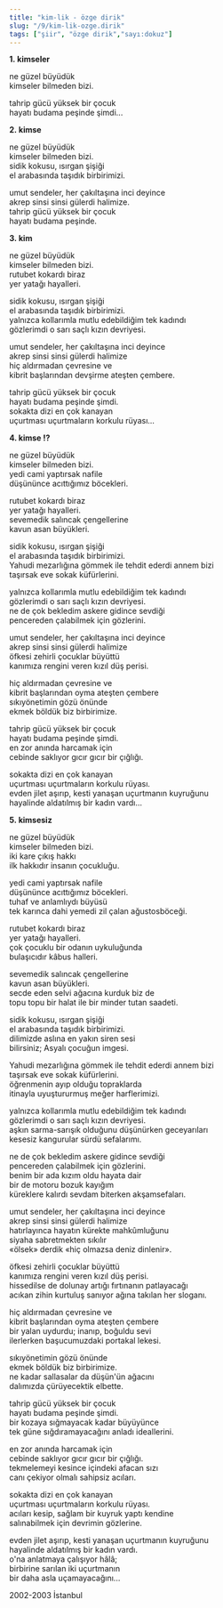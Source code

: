```yaml
---
title: "kim-lik - özge dirik"
slug: "/9/kim-lik-ozge.dirik"
tags: ["şiir", "özge dirik","sayı:dokuz"]
---
```


**1. kimseler**

ne güzel büyüdük\
kimseler bilmeden bizi.

tahrip gücü yüksek bir çocuk\
hayatı budama peşinde şimdi...

**2. kimse**

ne güzel büyüdük\
kimseler bilmeden bizi.\
sidik kokusu, ısırgan şişiği\
el arabasında taşıdık birbirimizi.

umut sendeler, her çakıltaşına inci deyince\
akrep sinsi sinsi gülerdi halimize.\
tahrip gücü yüksek bir çocuk\
hayatı budama peşinde.

**3. kim**

ne güzel büyüdük\
kimseler bilmeden bizi.\
rutubet kokardı biraz\
yer yatağı hayalleri.

sidik kokusu, ısırgan şişiği\
el arabasında taşıdık birbirimizi.\
yalnızca kollarımla mutlu edebildiğim tek kadındı\
gözlerimdi o sarı saçlı kızın devriyesi.

umut sendeler, her çakıltaşına inci deyince\
akrep sinsi sinsi gülerdi halimize\
hiç aldırmadan çevresine ve\
kibrit başlarından devşirme ateşten çembere.

tahrip gücü yüksek bir çocuk\
hayatı budama peşinde şimdi.\
sokakta dizi en çok kanayan\
uçurtması uçurtmaların korkulu rüyası...

**4. kimse !?**

ne güzel büyüdük\
kimseler bilmeden bizi.\
yedi cami yaptırsak nafile\
düşününce acıttığımız böcekleri.

rutubet kokardı biraz\
yer yatağı hayalleri.\
sevemedik salıncak çengellerine\
kavun asan büyükleri.

sidik kokusu, ısırgan şişiği\
el arabasında taşıdık birbirimizi.\
Yahudi mezarlığına gömmek ile tehdit ederdi annem bizi\
taşırsak eve sokak küfürlerini.

yalnızca kollarımla mutlu edebildiğim tek kadındı\
gözlerimdi o sarı saçlı kızın devriyesi.\
ne de çok bekledim askere gidince sevdiği\
pencereden çalabilmek için gözlerini.

umut sendeler, her çakıltaşına inci deyince\
akrep sinsi sinsi gülerdi halimize\
öfkesi zehirli çocuklar büyüttü\
kanımıza rengini veren kızıl düş perisi.

hiç aldırmadan çevresine ve\
kibrit başlarından oyma ateşten çembere\
sıkıyönetimin gözü önünde\
ekmek böldük biz birbirimize.

tahrip gücü yüksek bir çocuk\
hayatı budama peşinde şimdi.\
en zor anında harcamak için\
cebinde saklıyor gıcır gıcır bir çığlığı.

sokakta dizi en çok kanayan\
uçurtması uçurtmaların korkulu rüyası.\
evden jilet aşırıp, kesti yanaşan uçurtmanın kuyruğunu\
hayalinde aldatılmış bir kadın vardı...

**5. kimsesiz**

ne güzel büyüdük\
kimseler bilmeden bizi.\
iki kare çıkış hakkı\
ilk hakkıdır insanın çocukluğu.

yedi cami yaptırsak nafile\
düşününce acıttığımız böcekleri.\
tuhaf ve anlamlıydı büyüsü\
tek karınca dahi yemedi zil çalan ağustosböceği.

rutubet kokardı biraz\
yer yatağı hayalleri.\
çok çocuklu bir odanın uykuluğunda\
bulaşıcıdır kâbus halleri.

sevemedik salıncak çengellerine\
kavun asan büyükleri.\
secde eden selvi ağacına kurduk biz de\
topu topu bir halat ile bir minder tutan saadeti.

sidik kokusu, ısırgan şişiği\
el arabasında taşıdık birbirimizi.\
dilimizde aslına en yakın siren sesi\
bilirsiniz; Asyalı çocuğun imgesi.

Yahudi mezarlığına gömmek ile tehdit ederdi annem bizi\
taşırsak eve sokak küfürlerini.\
öğrenmenin ayıp olduğu topraklarda\
itinayla uyuştururmuş meğer harflerimizi.

yalnızca kollarımla mutlu edebildiğim tek kadındı\
gözlerimdi o sarı saçlı kızın devriyesi.\
aşkın sarma-sarışık olduğunu düşünürken geceyarıları\
kesesiz kangurular sürdü sefalarımı.

ne de çok bekledim askere gidince sevdiği\
pencereden çalabilmek için gözlerini.\
benim bir ada kızım oldu hayata dair\
bir de motoru bozuk kayığım\
küreklere kalırdı sevdam biterken akşamsefaları.

umut sendeler, her çakıltaşına inci deyince\
akrep sinsi sinsi gülerdi halimize\
hatırlayınca hayatın kürekte mahkûmluğunu\
siyaha sabretmekten sıkılır\
«ölsek» derdik «hiç olmazsa deniz dinlenir».

öfkesi zehirli çocuklar büyüttü\
kanımıza rengini veren kızıl düş perisi.\
hissedilse de dolunay artığı fırtınanın patlayacağı\
acıkan zihin kurtuluş sanıyor ağına takılan her sloganı.

hiç aldırmadan çevresine ve\
kibrit başlarından oyma ateşten çembere\
bir yalan uydurdu; inanıp, boğuldu sevi\
ilerlerken başucumuzdaki portakal lekesi.

sıkıyönetimin gözü önünde\
ekmek böldük biz birbirimize.\
ne kadar sallasalar da düşün'ün ağacını\
dalımızda çürüyecektik elbette.

tahrip gücü yüksek bir çocuk\
hayatı budama peşinde şimdi.\
bir kozaya sığmayacak kadar büyüyünce\
tek güne sığdıramayacağını anladı ideallerini.

en zor anında harcamak için\
cebinde saklıyor gıcır gıcır bir çığlığı.\
tekmelemeyi kesince içindeki afacan sızı\
canı çekiyor olmalı sahipsiz acıları.

sokakta dizi en çok kanayan\
uçurtması uçurtmaların korkulu rüyası.\
acıları kesip, sağlam bir kuyruk yaptı kendine\
salınabilmek için devrimin gözlerine.

evden jilet aşırıp, kesti yanaşan uçurtmanın kuyruğunu\
hayalinde aldatılmış bir kadın vardı.\
o'na anlatmaya çalışıyor hâlâ;\
birbirine sarılan iki uçurtmanın\
bir daha asla uçamayacağını...

2002-2003 İstanbul
